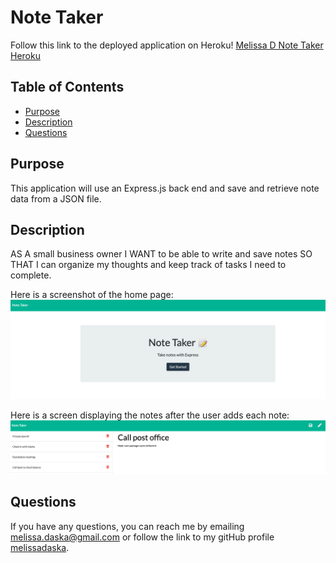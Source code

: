 # Note Taker

Follow this link to the deployed application on Heroku! [Melissa D Note Taker Heroku](https://melissadaskanotetaker.herokuapp.com/)

## Table of Contents
  
* [Purpose](#purpose)
* [Description](#description)
* [Questions](#questions)

## Purpose

This application will use an Express.js back end and save and retrieve note data from a JSON file.

## Description

AS A small business owner
I WANT to be able to write and save notes
SO THAT I can organize my thoughts and keep track of tasks I need to complete.

Here is a screenshot of the home page: 
![Screenshot of home page](./public/assets/images/homepage.png)

Here is a screen displaying the notes after the user adds each note:
![Screenshot of Notes](./public/assets/images/notespage.png)


## Questions
If you have any questions, you can reach me by emailing [melissa.daska@gmail.com](mailto:melissa.daska@gmail.com) or follow the link to my gitHub profile [melissadaska](https://github.com/melissadaska).
